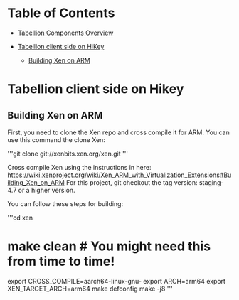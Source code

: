 # Table of Contents

- [Tabellion Components Overview](Info/tabellion_components_overview.md#tabellion-components-overview)

- [Tabellion client side on HiKey](Info/tabellion_client_side_on_hikey.md#tabellion-client-side-on-hikey)

    - [Building Xen on ARM](Info/tabellion_client_side_on_hikey.md#building-xen-on-arm)

# Tabellion client side on Hikey

## Building Xen on ARM

First, you need to clone the Xen repo and cross compile it for ARM.
You can use this command the clone Xen:

'''git clone git://xenbits.xen.org/xen.git
'''

Cross compile Xen using the instructions in here:
https://wiki.xenproject.org/wiki/Xen_ARM_with_Virtualization_Extensions#Building_Xen_on_ARM
For this project, git checkout the tag version: staging-4.7 or a higher version.

You can follow these steps for building:

'''cd xen
# make clean # You might need this from time to time!
export CROSS_COMPILE=aarch64-linux-gnu-
export ARCH=arm64
export XEN_TARGET_ARCH=arm64
make defconfig
make -j8
'''

